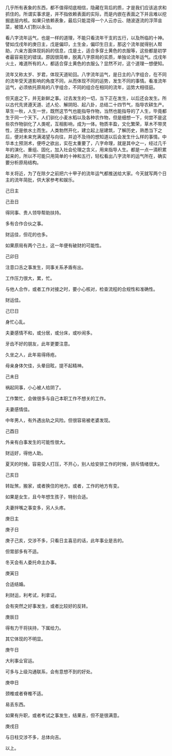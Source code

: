 几乎所有表象的东西，都不值得彻底相信，隐藏在背后的质，才是我们应该追求和抓住的。所谓实事求是，并不指依赖表面的实际，而是内嵌在表面之下并且难以挖掘底层内核。如果只依赖表象，最后只能混得一个人云亦云、随波逐流的浮萍韭菜，被猎人们割以永治。

看八字流年运气，也是一样的道理，不能只看流年干支的五行，以及所临的十神。譬如戊戌年的庚日主，戊是偏印，土生金，偏印生日主，那这个流年就得别人帮助，六亲方面体现妈妈的信息，戊是土，适合多穿土黄色的衣服等，这些都是初学者最容易犯的错误。原因很简单，脱离八字原局的实质，单独论流年运气。戊戌年火土，难道所有的人，都适合穿土黄色的衣服么？显然不对，这个道理一想便知。

流年又称太岁、岁君，体现天道轮回。八字流年运气，是日主的八字组合，在不同的流年受天道影响的角度不同，从而体现不同的运势，发生不同的事情。看准流年运气，必须依托原局的八字组合，不同的组合在相同的流年，运势大相径庭。

但天底之下，并无新鲜之事。过去发生的一切，当下正在发生，以后还会发生。所以古代先贤遵天道、述人伦、解阴阳、起八卦，总结二十四节气，指导农耕生产。草生一秋，人生一世，既然这节气也能指导作物，当然也能指导的了人生，毕竟都生于同一个天下。人们驯化小麦水稻以及各种农作物，但是细想一下，何尝不是这些农作物驯化了人类呢，互相影响，成为一体。物质丰盈，文化繁荣，草木不带灵性，还是依水土而生。人类勃然开化，建立起上层建筑，了解历史，熟悉当下之后，便对未来充满渴望与向往，并迫不及待的想知道以后会发生什么样的事情。中华本土预测术，便呼之欲出，实在太重要了，八字命理，就是其中之一，经过几千年的演化、重组、固化，加入社会伦理之含义，用来指导人生。都是一点一滴积累起来的，所以不可能只用简单的十神和五行，轻松看出八字流年的运气所在，确实要分析原局结构。

年关将近，为了在除夕之前把六十甲子的流年运气都推送给大家。今天就写两个日主的流年简批，供大家参考和娱乐。

己日主

己丑日

得同事、贵人领导帮助扶持。

多有合作合伙之事。

财运佳，但花的也多。

如果原局有两个己土，这一年便有破财的可能性。

己卯日

注意口舌之事发生，同事关系矛盾有出。

工作压力很大，累，忙。

与他人合作，或者工作对接之时，要小心核对，检查流程的合规性和准确性。

财运佳。

己巳日

身忙心乱。

夫妻感情不和，或分居，或分床，或吵闹多。

牙齿不好的朋友，此年更要注意。

久坐之人，此年易得痔疮。

母亲身体欠佳，头晕目眩，提不起精神。

己未日

祸起同事，小心被人给阴了。

工作繁忙，会做很多与自己本职工作不想关的工作。

夫妻感情佳。

中年男人，有外遇出轨之风险。但很容易被老婆发现。

己酉日

外亲有白事发生的可能性很大。

财运好，得他人助。

夏天的时候，容易受人打压，不开心，别人给安排工作的时候，排斥情绪很大。

己亥日

转趾煞，搬家，或者换住的地方。或者，工作的地方有变。

如果是女生，且今年想生孩子，特别合适。

夫妻拌嘴之事变多，另人头疼。

庚日主

庚子日

庚子己亥，交涉不多，只看日主喜忌的话，此年事业是吉的。

但胃部多有不适。

冬天会有人委托命主办事。

庚寅日

合适结婚。

利财运，利考试，利拿证。

会有突然之好事发生，或者比较好的反转。

庚辰日

得有力干将扶持，下属给力。

其它体现的不明显。

庚午日

大利事业官运。

可多与上级沟通联系，会有意想不到的好处。

庚申日

颈椎或者脊椎不适。

易丢东西。

如果有升职，或者考试之事发生，结果吉，但不是很满意。

庚戌日

与日柱交涉不多，总体向吉。

以上。


